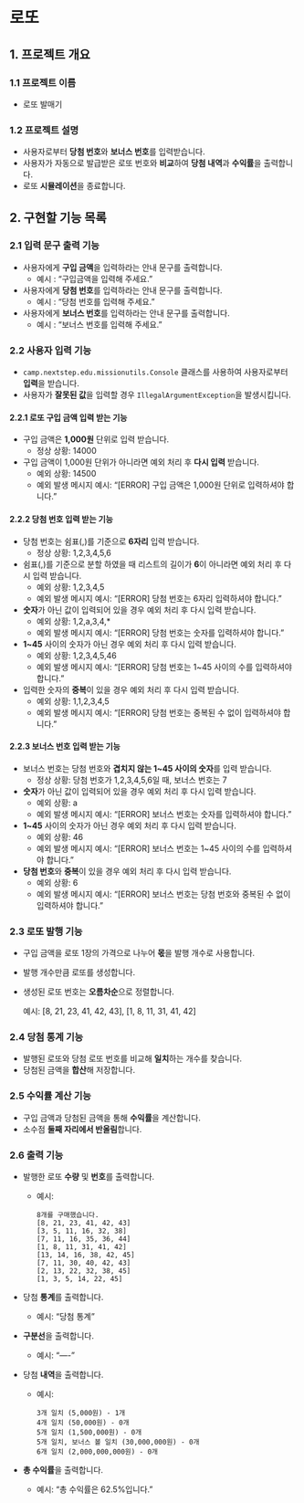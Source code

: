 # 로또

## 1. 프로젝트 개요

### 1.1 프로젝트 이름

- 로또 발매기

### 1.2 프로젝트 설명

- 사용자로부터 **당첨 번호**와 **보너스 번호**를 입력받습니다.
- 사용자가 자동으로 발급받은 로또 번호와 **비교**하여 **당첨 내역**과 **수익률**을 출력합니다.
- 로또 **시뮬레이션**을 종료합니다.

## 2. 구현할 기능 목록

### 2.1 입력 문구 출력 기능

- 사용자에게 **구입 금액**을 입력하라는 안내 문구를 출력합니다.
    - 예시 : “구입금액을 입력해 주세요.”
- 사용자에게 **당첨 번호**를 입력하라는 안내 문구를 출력합니다.
    - 예시 : “당첨 번호를 입력해 주세요.”
- 사용자에게 **보너스 번호**를 입력하라는 안내 문구를 출력합니다.
    - 예시 : “보너스 번호를 입력해 주세요.”

### 2.2 사용자 입력 기능

- `camp.nextstep.edu.missionutils.Console` 클래스를 사용하여 사용자로부터 **입력**을 받습니다.
- 사용자가 **잘못된 값**을 입력할 경우 `IllegalArgumentException`을 발생시킵니다.

#### 2.2.1 로또 구입 금액 입력 받는 기능

- 구입 금액은 **1,000원** 단위로 입력 받습니다.
    - 정상 상황: 14000
- 구입 금액이 1,000원 단위가 아니라면 예외 처리 후 **다시 입력** 받습니다.
    - 예외 상황: 14500
    - 예외 발생 메시지 예시: “[ERROR] 구입 금액은 1,000원 단위로 입력하셔야 합니다.”

#### 2.2.2 당첨 번호 입력 받는 기능

- 당첨 번호는 쉼표(,)를 기준으로 **6자리** 입력 받습니다.
    - 정상 상황: 1,2,3,4,5,6
- 쉼표(,)를 기준으로 분할 하였을 때 리스트의 길이가 **6**이 아니라면 예외 처리 후 다시 입력 받습니다.
    - 예외 상황: 1,2,3,4,5
    - 예외 발생 메시지 예시: “[ERROR] 당첨 번호는 6자리 입력하셔야 합니다.”
- **숫자**가 아닌 값이 입력되어 있을 경우 예외 처리 후 다시 입력 받습니다.
    - 예외 상황: 1,2,a,3,4,*
    - 예외 발생 메시지 예시: “[ERROR] 당첨 번호는 숫자를 입력하셔야 합니다.”
- **1~45** 사이의 숫자가 아닌 경우 예외 처리 후 다시 입력 받습니다.
    - 예외 상황: 1,2,3,4,5,46
    - 예외 발생 메시지 예시: “[ERROR] 당첨 번호는 1~45 사이의 수를 입력하셔야 합니다.”
- 입력한 숫자의 **중복**이 있을 경우 예외 처리 후 다시 입력 받습니다.
    - 예외 상황: 1,1,2,3,4,5
    - 예외 발생 메시지 예시: “[ERROR] 당첨 번호는 중복된 수 없이 입력하셔야 합니다.”

#### 2.2.3 보너스 번호 입력 받는 기능

- 보너스 번호는 당첨 번호와 **겹치지 않는 1~45 사이의 숫자**를 입력 받습니다.
    - 정상 상황: 당첨 번호가 1,2,3,4,5,6일 때, 보너스 번호는 7
- **숫자**가 아닌 값이 입력되어 있을 경우 예외 처리 후 다시 입력 받습니다.
    - 예외 상황: a
    - 예외 발생 메시지 예시: “[ERROR] 보너스 번호는 숫자를 입력하셔야 합니다.”
- **1~45** 사이의 숫자가 아닌 경우 예외 처리 후 다시 입력 받습니다.
    - 예외 상황: 46
    - 예외 발생 메시지 예시: “[ERROR] 보너스 번호는 1~45 사이의 수를 입력하셔야 합니다.”
- **당첨 번호**와 **중복**이 있을 경우 예외 처리 후 다시 입력 받습니다.
    - 예외 상황: 6
    - 예외 발생 메시지 예시: “[ERROR] 보너스 번호는 당첨 번호와 중복된 수 없이 입력하셔야 합니다.”

### 2.3 로또 발행 기능

- 구입 금액을 로또 1장의 가격으로 나누어 **몫**을 발행 개수로 사용합니다.
- 발행 개수만큼 로또를 생성합니다.
- 생성된 로또 번호는 **오름차순**으로 정렬합니다.

    예시: [8, 21, 23, 41, 42, 43], [1, 8, 11, 31, 41, 42]

### 2.4 당첨 통계 기능

- 발행된 로또와 당첨 로또 번호를 비교해 **일치**하는 개수를 찾습니다.
- 당첨된 금액을 **합산**해 저장합니다.

### 2.5 수익률 계산 기능

- 구입 금액과 당첨된 금액을 통해 **수익률**을 계산합니다.
- 소수점 **둘째 자리에서 반올림**합니다.

### 2.6 출력 기능

- 발행한 로또 **수량** 및 **번호**를 출력합니다.
    - 예시:
        ```
        8개를 구매했습니다.
        [8, 21, 23, 41, 42, 43]
        [3, 5, 11, 16, 32, 38]
        [7, 11, 16, 35, 36, 44]
        [1, 8, 11, 31, 41, 42]
        [13, 14, 16, 38, 42, 45]
        [7, 11, 30, 40, 42, 43]
        [2, 13, 22, 32, 38, 45]
        [1, 3, 5, 14, 22, 45]
        ```

- 당첨 **통계**를 출력합니다.
    - 예시: “당첨 통계”

- **구분선**을 출력합니다.
    - 예시: “—-”

- 당첨 **내역**을 출력합니다.
    - 예시:
        ```
        3개 일치 (5,000원) - 1개
        4개 일치 (50,000원) - 0개
        5개 일치 (1,500,000원) - 0개
        5개 일치, 보너스 볼 일치 (30,000,000원) - 0개
        6개 일치 (2,000,000,000원) - 0개
        ```

- **총 수익률**을 출력합니다.
    - 예시: “총 수익률은 62.5%입니다.”

